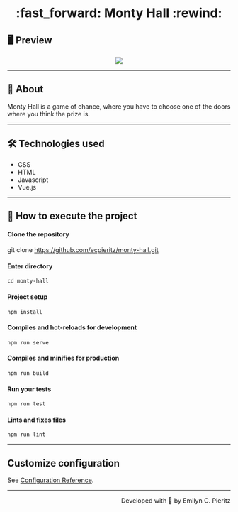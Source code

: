 <h1 align = "center"> :fast_forward: Monty Hall :rewind: </h1>

## 🖥 Preview
<p align = "center">
  <img src = "https://github.com/ecpieritz/xxx" max-width = "800">
</p>

---

## 📖 About
<p>Monty Hall is a game of chance, where you have to choose one of the doors where you think the prize is.
</p>

---

## 🛠 Technologies used
- CSS
- HTML
- Javascript
- Vue.js

---


## 🚀 How to execute the project
#### Clone the repository
git clone https://github.com/ecpieritz/monty-hall.git

#### Enter directory
`cd monty-hall`

#### Project setup
`npm install`

#### Compiles and hot-reloads for development
`npm run serve`

#### Compiles and minifies for production
`npm run build`

#### Run your tests
`npm run test`

#### Lints and fixes files
`npm run lint`

---
## Customize configuration
See [Configuration Reference](https://cli.vuejs.org/config/).

---
<p align = "right">Developed with 💙 by Emilyn C. Pieritz</p>
